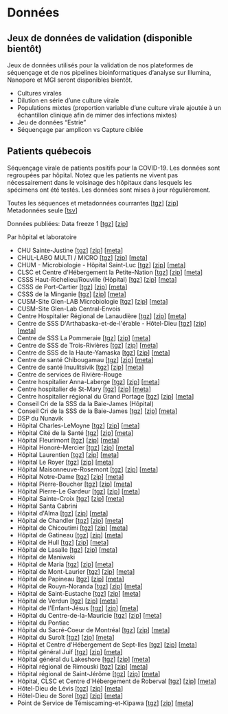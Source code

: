 
# Données

## Jeux de données de validation (disponible bientôt)

Jeux de données utilisés pour la validation de nos plateformes de séquençage et de nos pipelines bioinformatiques d’analyse sur Illumina, Nanopore et MGI seront disponibles bientôt.

<ul>
<li>Cultures virales</li>
<li>Dilution en série d’une culture virale</li>
<li>Populations mixtes (proportion variable d’une culture virale ajoutée à un échantillon clinique afin de mimer des infections mixtes) </li>
<li>Jeu de données “Estrie”</li>
<li>Séquençage par amplicon vs Capture ciblée
</ul>

## Patients québecois
Séquençage virale de patients positifs pour la COVID-19. Les données sont regroupées par hôpital. Notez que les patients ne vivent pas nécessairement dans le voisinage des hôpitaux dans lesquels les spécimens ont été testés. Les données sont mises à jour régulièrement.

Toutes les séquences et metadonnées courrantes  [<a name="tgz" href="https://covseq.ca/data/all_fasta_and_meta.tgz">tgz</a>]  [<a name="zip" href="https://covseq.ca/data/all_fasta_and_meta.zip">zip</a>]  
Metadonnées seule [<a name="meta" href="https://covseq.ca/data/lspq_metadata.tsv">tsv</a>]

Données publiées:
Data freeze 1 [<a name="freeze1" href="https://covseq.ca/data/releases/data_freeze1.tgz">tgz</a>] [<a name="freeze1" href="https://covseq.ca/data/releases/data_freeze1.zip">zip</a>]


Par hôpital et laboratoire

- CHU Sainte-Justine [<a name="tgz" href="https://covseq.ca/data/chu_sainte-justine/chu_sainte-justine.tgz">tgz</a>]  [<a name="zip" href="https://covseq.ca/data/chu_sainte-justine/chu_sainte-justine.zip">zip</a>]  [<a name="meta" href="https://covseq.ca/data/chu_sainte-justine/chu_sainte-justine.tsv">meta</a>]
- CHUL-LABO MULTI / MICRO [<a name="tgz" href="https://covseq.ca/data/chul-labo_multi___micro/chul-labo_multi___micro.tgz">tgz</a>]  [<a name="zip" href="https://covseq.ca/data/chul-labo_multi___micro/chul-labo_multi___micro.zip">zip</a>]  [<a name="meta" href="https://covseq.ca/data/chul-labo_multi___micro/chul-labo_multi___micro.tsv">meta</a>]
- CHUM - Microbiologie - Hôpital Saint-Luc [<a name="tgz" href="https://covseq.ca/data/chum_-_microbiologie_/chum_-_microbiologie_.tgz">tgz</a>]  [<a name="zip" href="https://covseq.ca/data/chum_-_microbiologie_/chum_-_microbiologie_.zip">zip</a>]  [<a name="meta" href="https://covseq.ca/data/chum_-_microbiologie_/chum_-_microbiologie_.tsv">meta</a>]
- CLSC et Centre d'Hébergement la Petite-Nation [<a name="tgz" href="https://covseq.ca/data/clsc_et_centre_d_hebergement_la_petite-nation/clsc_et_centre_d_hebergement_la_petite-nation.tgz">tgz</a>]  [<a name="zip" href="https://covseq.ca/data/clsc_et_centre_d_hebergement_la_petite-nation/clsc_et_centre_d_hebergement_la_petite-nation.zip">zip</a>]  [<a name="meta" href="https://covseq.ca/data/clsc_et_centre_d_hebergement_la_petite-nation/clsc_et_centre_d_hebergement_la_petite-nation.tsv">meta</a>]
- CSSS Haut-Richelieu/Rouville (Hôpital) [<a name="tgz" href="https://covseq.ca/data/csss_haut-richelieu_rouville/csss_haut-richelieu_rouville.tgz">tgz</a>]  [<a name="zip" href="https://covseq.ca/data/csss_haut-richelieu_rouville/csss_haut-richelieu_rouville.zip">zip</a>]  [<a name="meta" href="https://covseq.ca/data/csss_haut-richelieu_rouville/csss_haut-richelieu_rouville.tsv">meta</a>]
- CSSS de Port-Cartier [<a name="tgz" href="https://covseq.ca/data/csss_de_port-cartier/csss_de_port-cartier.tgz">tgz</a>]  [<a name="zip" href="https://covseq.ca/data/csss_de_port-cartier/csss_de_port-cartier.zip">zip</a>]  [<a name="meta" href="https://covseq.ca/data/csss_de_port-cartier/csss_de_port-cartier.tsv">meta</a>]
- CSSS de la Minganie [<a name="tgz" href="https://covseq.ca/data/csss_de_la_minganie/csss_de_la_minganie.tgz">tgz</a>]  [<a name="zip" href="https://covseq.ca/data/csss_de_la_minganie/csss_de_la_minganie.zip">zip</a>]  [<a name="meta" href="https://covseq.ca/data/csss_de_la_minganie/csss_de_la_minganie.tsv">meta</a>]
- CUSM-Site Glen-LAB Microbiologie [<a name="tgz" href="https://covseq.ca/data/cusm-site_glen-lab_microbiologie/cusm-site_glen-lab_microbiologie.tgz">tgz</a>]  [<a name="zip" href="https://covseq.ca/data/cusm-site_glen-lab_microbiologie/cusm-site_glen-lab_microbiologie.zip">zip</a>]  [<a name="meta" href="https://covseq.ca/data/cusm-site_glen-lab_microbiologie/cusm-site_glen-lab_microbiologie.tsv">meta</a>]
- CUSM-Site Glen-Lab Central-Envois
- Centre Hospitalier Régional de Lanaudière [<a name="tgz" href="https://covseq.ca/data/centre_hospitalier_regional_de_lanaudiere/centre_hospitalier_regional_de_lanaudiere.tgz">tgz</a>]  [<a name="zip" href="https://covseq.ca/data/centre_hospitalier_regional_de_lanaudiere/centre_hospitalier_regional_de_lanaudiere.zip">zip</a>]  [<a name="meta" href="https://covseq.ca/data/centre_hospitalier_regional_de_lanaudiere/centre_hospitalier_regional_de_lanaudiere.tsv">meta</a>]
- Centre de SSS D'Arthabaska-et-de-l'érable - Hôtel-Dieu [<a name="tgz" href="https://covseq.ca/data/centre_de_sss_d_arthabaska-et-de-l_erable_-_hotel-dieu/centre_de_sss_d_arthabaska-et-de-l_erable_-_hotel-dieu.tgz">tgz</a>]  [<a name="zip" href="https://covseq.ca/data/centre_de_sss_d_arthabaska-et-de-l_erable_-_hotel-dieu/centre_de_sss_d_arthabaska-et-de-l_erable_-_hotel-dieu.zip">zip</a>]  [<a name="meta" href="https://covseq.ca/data/centre_de_sss_d_arthabaska-et-de-l_erable_-_hotel-dieu/centre_de_sss_d_arthabaska-et-de-l_erable_-_hotel-dieu.tsv">meta</a>]
- Centre de SSS La Pommeraie [<a name="tgz" href="https://covseq.ca/data/centre_de_sss_la_pommeraie/centre_de_sss_la_pommeraie.tgz">tgz</a>]  [<a name="zip" href="https://covseq.ca/data/centre_de_sss_la_pommeraie/centre_de_sss_la_pommeraie.zip">zip</a>]  [<a name="meta" href="https://covseq.ca/data/centre_de_sss_la_pommeraie/centre_de_sss_la_pommeraie.tsv">meta</a>]
- Centre de SSS de Trois-Rivières [<a name="tgz" href="https://covseq.ca/data/centre_de_sss_de_trois-rivieres/centre_de_sss_de_trois-rivieres.tgz">tgz</a>]  [<a name="zip" href="https://covseq.ca/data/centre_de_sss_de_trois-rivieres/centre_de_sss_de_trois-rivieres.zip">zip</a>]  [<a name="meta" href="https://covseq.ca/data/centre_de_sss_de_trois-rivieres/centre_de_sss_de_trois-rivieres.tsv">meta</a>]
- Centre de SSS de la Haute-Yamaska [<a name="tgz" href="https://covseq.ca/data/centre_de_sss_de_la_haute-yamaska/centre_de_sss_de_la_haute-yamaska.tgz">tgz</a>]  [<a name="zip" href="https://covseq.ca/data/centre_de_sss_de_la_haute-yamaska/centre_de_sss_de_la_haute-yamaska.zip">zip</a>]  [<a name="meta" href="https://covseq.ca/data/centre_de_sss_de_la_haute-yamaska/centre_de_sss_de_la_haute-yamaska.tsv">meta</a>]
- Centre de santé Chibougamau [<a name="tgz" href="https://covseq.ca/data/centre_de_sante_chibougamau/centre_de_sante_chibougamau.tgz">tgz</a>]  [<a name="zip" href="https://covseq.ca/data/centre_de_sante_chibougamau/centre_de_sante_chibougamau.zip">zip</a>]  [<a name="meta" href="https://covseq.ca/data/centre_de_sante_chibougamau/centre_de_sante_chibougamau.tsv">meta</a>]
- Centre de santé Inuulitsivik [<a name="tgz" href="https://covseq.ca/data/centre_de_sante_inuulitsivik/centre_de_sante_inuulitsivik.tgz">tgz</a>]  [<a name="zip" href="https://covseq.ca/data/centre_de_sante_inuulitsivik/centre_de_sante_inuulitsivik.zip">zip</a>]  [<a name="meta" href="https://covseq.ca/data/centre_de_sante_inuulitsivik/centre_de_sante_inuulitsivik.tsv">meta</a>]
- Centre de services de Rivière-Rouge
- Centre hospitalier Anna-Laberge [<a name="tgz" href="https://covseq.ca/data/centre_hospitalier_anna-laberge/centre_hospitalier_anna-laberge.tgz">tgz</a>]  [<a name="zip" href="https://covseq.ca/data/centre_hospitalier_anna-laberge/centre_hospitalier_anna-laberge.zip">zip</a>]  [<a name="meta" href="https://covseq.ca/data/centre_hospitalier_anna-laberge/centre_hospitalier_anna-laberge.tsv">meta</a>]
- Centre hospitalier de St-Mary [<a name="tgz" href="https://covseq.ca/data/centre_hospitalier_de_st-mary/centre_hospitalier_de_st-mary.tgz">tgz</a>]  [<a name="zip" href="https://covseq.ca/data/centre_hospitalier_de_st-mary/centre_hospitalier_de_st-mary.zip">zip</a>]  [<a name="meta" href="https://covseq.ca/data/centre_hospitalier_de_st-mary/centre_hospitalier_de_st-mary.tsv">meta</a>]
- Centre hospitalier régional du Grand Portage [<a name="tgz" href="https://covseq.ca/data/centre_hospitalier_regional_du_grand_portage/centre_hospitalier_regional_du_grand_portage.tgz">tgz</a>]  [<a name="zip" href="https://covseq.ca/data/centre_hospitalier_regional_du_grand_portage/centre_hospitalier_regional_du_grand_portage.zip">zip</a>]  [<a name="meta" href="https://covseq.ca/data/centre_hospitalier_regional_du_grand_portage/centre_hospitalier_regional_du_grand_portage.tsv">meta</a>]
- Conseil Cri de la SSS da la Baie-James (Hôpital)
- Conseil Cri de la SSS de la Baie-James [<a name="tgz" href="https://covseq.ca/data/conseil_cri_de_la_sss_de_la_baie-james/conseil_cri_de_la_sss_de_la_baie-james.tgz">tgz</a>]  [<a name="zip" href="https://covseq.ca/data/conseil_cri_de_la_sss_de_la_baie-james/conseil_cri_de_la_sss_de_la_baie-james.zip">zip</a>]  [<a name="meta" href="https://covseq.ca/data/conseil_cri_de_la_sss_de_la_baie-james/conseil_cri_de_la_sss_de_la_baie-james.tsv">meta</a>]
- DSP du Nunavik
- Hôpital Charles-LeMoyne [<a name="tgz" href="https://covseq.ca/data/hopital_charles-lemoyne/hopital_charles-lemoyne.tgz">tgz</a>]  [<a name="zip" href="https://covseq.ca/data/hopital_charles-lemoyne/hopital_charles-lemoyne.zip">zip</a>]  [<a name="meta" href="https://covseq.ca/data/hopital_charles-lemoyne/hopital_charles-lemoyne.tsv">meta</a>]
- Hôpital Cité de la Santé [<a name="tgz" href="https://covseq.ca/data/hopital_cite_de_la_sante/hopital_cite_de_la_sante.tgz">tgz</a>]  [<a name="zip" href="https://covseq.ca/data/hopital_cite_de_la_sante/hopital_cite_de_la_sante.zip">zip</a>]  [<a name="meta" href="https://covseq.ca/data/hopital_cite_de_la_sante/hopital_cite_de_la_sante.tsv">meta</a>]
- Hôpital Fleurimont [<a name="tgz" href="https://covseq.ca/data/hopital_fleurimont/hopital_fleurimont.tgz">tgz</a>]  [<a name="zip" href="https://covseq.ca/data/hopital_fleurimont/hopital_fleurimont.zip">zip</a>]  [<a name="meta" href="https://covseq.ca/data/hopital_fleurimont/hopital_fleurimont.tsv">meta</a>]
- Hôpital Honoré-Mercier [<a name="tgz" href="https://covseq.ca/data/hopital_honore-mercier/hopital_honore-mercier.tgz">tgz</a>]  [<a name="zip" href="https://covseq.ca/data/hopital_honore-mercier/hopital_honore-mercier.zip">zip</a>]  [<a name="meta" href="https://covseq.ca/data/hopital_honore-mercier/hopital_honore-mercier.tsv">meta</a>]
- Hôpital Laurentien [<a name="tgz" href="https://covseq.ca/data/hopital_laurentien/hopital_laurentien.tgz">tgz</a>]  [<a name="zip" href="https://covseq.ca/data/hopital_laurentien/hopital_laurentien.zip">zip</a>]  [<a name="meta" href="https://covseq.ca/data/hopital_laurentien/hopital_laurentien.tsv">meta</a>]
- Hôpital Le Royer [<a name="tgz" href="https://covseq.ca/data/hopital_le_royer/hopital_le_royer.tgz">tgz</a>]  [<a name="zip" href="https://covseq.ca/data/hopital_le_royer/hopital_le_royer.zip">zip</a>]  [<a name="meta" href="https://covseq.ca/data/hopital_le_royer/hopital_le_royer.tsv">meta</a>]
- Hôpital Maisonneuve-Rosemont [<a name="tgz" href="https://covseq.ca/data/hopital_maisonneuve-rosemont/hopital_maisonneuve-rosemont.tgz">tgz</a>]  [<a name="zip" href="https://covseq.ca/data/hopital_maisonneuve-rosemont/hopital_maisonneuve-rosemont.zip">zip</a>]  [<a name="meta" href="https://covseq.ca/data/hopital_maisonneuve-rosemont/hopital_maisonneuve-rosemont.tsv">meta</a>]
- Hôpital Notre-Dame [<a name="tgz" href="https://covseq.ca/data/hopital_notre-dame/hopital_notre-dame.tgz">tgz</a>]  [<a name="zip" href="https://covseq.ca/data/hopital_notre-dame/hopital_notre-dame.zip">zip</a>]  [<a name="meta" href="https://covseq.ca/data/hopital_notre-dame/hopital_notre-dame.tsv">meta</a>]
- Hôpital Pierre-Boucher [<a name="tgz" href="https://covseq.ca/data/hopital_pierre-boucher/hopital_pierre-boucher.tgz">tgz</a>]  [<a name="zip" href="https://covseq.ca/data/hopital_pierre-boucher/hopital_pierre-boucher.zip">zip</a>]  [<a name="meta" href="https://covseq.ca/data/hopital_pierre-boucher/hopital_pierre-boucher.tsv">meta</a>]
- Hôpital Pierre-Le Gardeur [<a name="tgz" href="https://covseq.ca/data/hopital_pierre-le_gardeur/hopital_pierre-le_gardeur.tgz">tgz</a>]  [<a name="zip" href="https://covseq.ca/data/hopital_pierre-le_gardeur/hopital_pierre-le_gardeur.zip">zip</a>]  [<a name="meta" href="https://covseq.ca/data/hopital_pierre-le_gardeur/hopital_pierre-le_gardeur.tsv">meta</a>]
- Hôpital Sainte-Croix [<a name="tgz" href="https://covseq.ca/data/hopital_sainte-croix/hopital_sainte-croix.tgz">tgz</a>]  [<a name="zip" href="https://covseq.ca/data/hopital_sainte-croix/hopital_sainte-croix.zip">zip</a>]  [<a name="meta" href="https://covseq.ca/data/hopital_sainte-croix/hopital_sainte-croix.tsv">meta</a>]
- Hôpital Santa Cabrini
- Hôpital d'Alma [<a name="tgz" href="https://covseq.ca/data/hopital_d_alma/hopital_d_alma.tgz">tgz</a>]  [<a name="zip" href="https://covseq.ca/data/hopital_d_alma/hopital_d_alma.zip">zip</a>]  [<a name="meta" href="https://covseq.ca/data/hopital_d_alma/hopital_d_alma.tsv">meta</a>]
- Hôpital de Chandler [<a name="tgz" href="https://covseq.ca/data/hopital_de_chandler/hopital_de_chandler.tgz">tgz</a>]  [<a name="zip" href="https://covseq.ca/data/hopital_de_chandler/hopital_de_chandler.zip">zip</a>]  [<a name="meta" href="https://covseq.ca/data/hopital_de_chandler/hopital_de_chandler.tsv">meta</a>]
- Hôpital de Chicoutimi [<a name="tgz" href="https://covseq.ca/data/hopital_de_chicoutimi/hopital_de_chicoutimi.tgz">tgz</a>]  [<a name="zip" href="https://covseq.ca/data/hopital_de_chicoutimi/hopital_de_chicoutimi.zip">zip</a>]  [<a name="meta" href="https://covseq.ca/data/hopital_de_chicoutimi/hopital_de_chicoutimi.tsv">meta</a>]
- Hôpital de Gatineau [<a name="tgz" href="https://covseq.ca/data/hopital_de_gatineau/hopital_de_gatineau.tgz">tgz</a>]  [<a name="zip" href="https://covseq.ca/data/hopital_de_gatineau/hopital_de_gatineau.zip">zip</a>]  [<a name="meta" href="https://covseq.ca/data/hopital_de_gatineau/hopital_de_gatineau.tsv">meta</a>]
- Hôpital de Hull [<a name="tgz" href="https://covseq.ca/data/hopital_de_hull/hopital_de_hull.tgz">tgz</a>]  [<a name="zip" href="https://covseq.ca/data/hopital_de_hull/hopital_de_hull.zip">zip</a>]  [<a name="meta" href="https://covseq.ca/data/hopital_de_hull/hopital_de_hull.tsv">meta</a>]
- Hôpital de Lasalle [<a name="tgz" href="https://covseq.ca/data/hopital_de_lasalle/hopital_de_lasalle.tgz">tgz</a>]  [<a name="zip" href="https://covseq.ca/data/hopital_de_lasalle/hopital_de_lasalle.zip">zip</a>]  [<a name="meta" href="https://covseq.ca/data/hopital_de_lasalle/hopital_de_lasalle.tsv">meta</a>]
- Hôpital de Maniwaki
- Hôpital de Maria [<a name="tgz" href="https://covseq.ca/data/hopital_de_maria/hopital_de_maria.tgz">tgz</a>]  [<a name="zip" href="https://covseq.ca/data/hopital_de_maria/hopital_de_maria.zip">zip</a>]  [<a name="meta" href="https://covseq.ca/data/hopital_de_maria/hopital_de_maria.tsv">meta</a>]
- Hôpital de Mont-Laurier [<a name="tgz" href="https://covseq.ca/data/hopital_de_mont-laurier/hopital_de_mont-laurier.tgz">tgz</a>]  [<a name="zip" href="https://covseq.ca/data/hopital_de_mont-laurier/hopital_de_mont-laurier.zip">zip</a>]  [<a name="meta" href="https://covseq.ca/data/hopital_de_mont-laurier/hopital_de_mont-laurier.tsv">meta</a>]
- Hôpital de Papineau [<a name="tgz" href="https://covseq.ca/data/hopital_de_papineau/hopital_de_papineau.tgz">tgz</a>]  [<a name="zip" href="https://covseq.ca/data/hopital_de_papineau/hopital_de_papineau.zip">zip</a>]  [<a name="meta" href="https://covseq.ca/data/hopital_de_papineau/hopital_de_papineau.tsv">meta</a>]
- Hôpital de Rouyn-Noranda [<a name="tgz" href="https://covseq.ca/data/hopital_de_rouyn-noranda/hopital_de_rouyn-noranda.tgz">tgz</a>]  [<a name="zip" href="https://covseq.ca/data/hopital_de_rouyn-noranda/hopital_de_rouyn-noranda.zip">zip</a>]  [<a name="meta" href="https://covseq.ca/data/hopital_de_rouyn-noranda/hopital_de_rouyn-noranda.tsv">meta</a>]
- Hôpital de Saint-Eustache [<a name="tgz" href="https://covseq.ca/data/hopital_de_saint-eustache/hopital_de_saint-eustache.tgz">tgz</a>]  [<a name="zip" href="https://covseq.ca/data/hopital_de_saint-eustache/hopital_de_saint-eustache.zip">zip</a>]  [<a name="meta" href="https://covseq.ca/data/hopital_de_saint-eustache/hopital_de_saint-eustache.tsv">meta</a>]
- Hôpital de Verdun [<a name="tgz" href="https://covseq.ca/data/hopital_de_verdun/hopital_de_verdun.tgz">tgz</a>]  [<a name="zip" href="https://covseq.ca/data/hopital_de_verdun/hopital_de_verdun.zip">zip</a>]  [<a name="meta" href="https://covseq.ca/data/hopital_de_verdun/hopital_de_verdun.tsv">meta</a>]
- Hôpital de l'Enfant-Jésus [<a name="tgz" href="https://covseq.ca/data/hopital_de_l_enfant-jesus/hopital_de_l_enfant-jesus.tgz">tgz</a>]  [<a name="zip" href="https://covseq.ca/data/hopital_de_l_enfant-jesus/hopital_de_l_enfant-jesus.zip">zip</a>]  [<a name="meta" href="https://covseq.ca/data/hopital_de_l_enfant-jesus/hopital_de_l_enfant-jesus.tsv">meta</a>]
- Hôpital du Centre-de-la-Mauricie [<a name="tgz" href="https://covseq.ca/data/hopital_du_centre-de-la-mauricie/hopital_du_centre-de-la-mauricie.tgz">tgz</a>]  [<a name="zip" href="https://covseq.ca/data/hopital_du_centre-de-la-mauricie/hopital_du_centre-de-la-mauricie.zip">zip</a>]  [<a name="meta" href="https://covseq.ca/data/hopital_du_centre-de-la-mauricie/hopital_du_centre-de-la-mauricie.tsv">meta</a>]
- Hôpital du Pontiac
- Hôpital du Sacré-Coeur de Montréal [<a name="tgz" href="https://covseq.ca/data/hopital_du_sacre-coeur_de_montreal/hopital_du_sacre-coeur_de_montreal.tgz">tgz</a>]  [<a name="zip" href="https://covseq.ca/data/hopital_du_sacre-coeur_de_montreal/hopital_du_sacre-coeur_de_montreal.zip">zip</a>]  [<a name="meta" href="https://covseq.ca/data/hopital_du_sacre-coeur_de_montreal/hopital_du_sacre-coeur_de_montreal.tsv">meta</a>]
- Hôpital du Suroît [<a name="tgz" href="https://covseq.ca/data/hopital_du_suroit/hopital_du_suroit.tgz">tgz</a>]  [<a name="zip" href="https://covseq.ca/data/hopital_du_suroit/hopital_du_suroit.zip">zip</a>]  [<a name="meta" href="https://covseq.ca/data/hopital_du_suroit/hopital_du_suroit.tsv">meta</a>]
- Hôpital et Centre d'Hébergement de Sept-Iles [<a name="tgz" href="https://covseq.ca/data/hopital_et_centre_d_hebergement_de_sept-iles/hopital_et_centre_d_hebergement_de_sept-iles.tgz">tgz</a>]  [<a name="zip" href="https://covseq.ca/data/hopital_et_centre_d_hebergement_de_sept-iles/hopital_et_centre_d_hebergement_de_sept-iles.zip">zip</a>]  [<a name="meta" href="https://covseq.ca/data/hopital_et_centre_d_hebergement_de_sept-iles/hopital_et_centre_d_hebergement_de_sept-iles.tsv">meta</a>]
- Hôpital général Juif [<a name="tgz" href="https://covseq.ca/data/hopital_general_juif/hopital_general_juif.tgz">tgz</a>]  [<a name="zip" href="https://covseq.ca/data/hopital_general_juif/hopital_general_juif.zip">zip</a>]  [<a name="meta" href="https://covseq.ca/data/hopital_general_juif/hopital_general_juif.tsv">meta</a>]
- Hôpital général du Lakeshore [<a name="tgz" href="https://covseq.ca/data/hopital_general_du_lakeshore/hopital_general_du_lakeshore.tgz">tgz</a>]  [<a name="zip" href="https://covseq.ca/data/hopital_general_du_lakeshore/hopital_general_du_lakeshore.zip">zip</a>]  [<a name="meta" href="https://covseq.ca/data/hopital_general_du_lakeshore/hopital_general_du_lakeshore.tsv">meta</a>]
- Hôpital régional de Rimouski [<a name="tgz" href="https://covseq.ca/data/hopital_regional_de_rimouski/hopital_regional_de_rimouski.tgz">tgz</a>]  [<a name="zip" href="https://covseq.ca/data/hopital_regional_de_rimouski/hopital_regional_de_rimouski.zip">zip</a>]  [<a name="meta" href="https://covseq.ca/data/hopital_regional_de_rimouski/hopital_regional_de_rimouski.tsv">meta</a>]
- Hôpital régional de Saint-Jérôme [<a name="tgz" href="https://covseq.ca/data/hopital_regional_de_saint-jerome/hopital_regional_de_saint-jerome.tgz">tgz</a>]  [<a name="zip" href="https://covseq.ca/data/hopital_regional_de_saint-jerome/hopital_regional_de_saint-jerome.zip">zip</a>]  [<a name="meta" href="https://covseq.ca/data/hopital_regional_de_saint-jerome/hopital_regional_de_saint-jerome.tsv">meta</a>]
- Hôpital, CLSC et Centre d'Hébergement de Roberval [<a name="tgz" href="https://covseq.ca/data/hopital_clsc_et_centre_d_hebergement_de_roberval/hopital_clsc_et_centre_d_hebergement_de_roberval.tgz">tgz</a>]  [<a name="zip" href="https://covseq.ca/data/hopital_clsc_et_centre_d_hebergement_de_roberval/hopital_clsc_et_centre_d_hebergement_de_roberval.zip">zip</a>]  [<a name="meta" href="https://covseq.ca/data/hopital_clsc_et_centre_d_hebergement_de_roberval/hopital_clsc_et_centre_d_hebergement_de_roberval.tsv">meta</a>]
- Hôtel-Dieu de Lévis [<a name="tgz" href="https://covseq.ca/data/hotel-dieu_de_levis/hotel-dieu_de_levis.tgz">tgz</a>]  [<a name="zip" href="https://covseq.ca/data/hotel-dieu_de_levis/hotel-dieu_de_levis.zip">zip</a>]  [<a name="meta" href="https://covseq.ca/data/hotel-dieu_de_levis/hotel-dieu_de_levis.tsv">meta</a>]
- Hôtel-Dieu de Sorel [<a name="tgz" href="https://covseq.ca/data/hotel-dieu_de_sorel/hotel-dieu_de_sorel.tgz">tgz</a>]  [<a name="zip" href="https://covseq.ca/data/hotel-dieu_de_sorel/hotel-dieu_de_sorel.zip">zip</a>]  [<a name="meta" href="https://covseq.ca/data/hotel-dieu_de_sorel/hotel-dieu_de_sorel.tsv">meta</a>]
- Point de Service de Témiscaming-et-Kipawa [<a name="tgz" href="https://covseq.ca/data/point_de_service_de_temiscaming-et-kipawa/point_de_service_de_temiscaming-et-kipawa.tgz">tgz</a>]  [<a name="zip" href="https://covseq.ca/data/point_de_service_de_temiscaming-et-kipawa/point_de_service_de_temiscaming-et-kipawa.zip">zip</a>]  [<a name="meta" href="https://covseq.ca/data/point_de_service_de_temiscaming-et-kipawa/point_de_service_de_temiscaming-et-kipawa.tsv">meta</a>]
